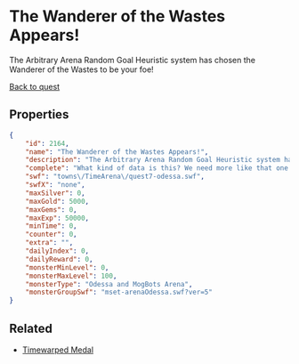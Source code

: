# The Wanderer of the Wastes Appears!

The Arbitrary Arena Random Goal Heuristic system has chosen the Wanderer of the Wastes to be your foe!

[Back to quest](../quests.md)

## Properties

```json
{
    "id": 2164,
    "name": "The Wanderer of the Wastes Appears!",
    "description": "The Arbitrary Arena Random Goal Heuristic system has chosen the Wanderer of the Wastes to be your foe!",
    "complete": "What kind of data is this? We need more like that one.",
    "swf": "towns\/TimeArena\/quest7-odessa.swf",
    "swfX": "none",
    "maxSilver": 0,
    "maxGold": 5000,
    "maxGems": 0,
    "maxExp": 50000,
    "minTime": 0,
    "counter": 0,
    "extra": "",
    "dailyIndex": 0,
    "dailyReward": 0,
    "monsterMinLevel": 0,
    "monsterMaxLevel": 100,
    "monsterType": "Odessa and MogBots Arena",
    "monsterGroupSwf": "mset-arenaOdessa.swf?ver=5"
}
```

## Related

- [Timewarped Medal](../items/18514-timewarped-medal.md)

